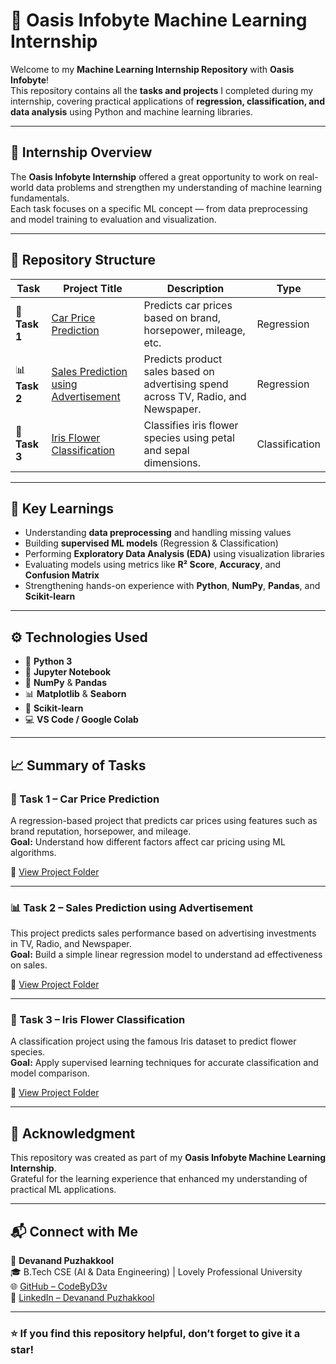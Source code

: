 # 🤖 Oasis Infobyte Machine Learning Internship

Welcome to my **Machine Learning Internship Repository** with **Oasis Infobyte**!  
This repository contains all the **tasks and projects** I completed during my internship, covering practical applications of **regression, classification, and data analysis** using Python and machine learning libraries.

---

## 🚀 Internship Overview

The **Oasis Infobyte Internship** offered a great opportunity to work on real-world data problems and strengthen my understanding of machine learning fundamentals.  
Each task focuses on a specific ML concept — from data preprocessing and model training to evaluation and visualization.

---

## 📂 Repository Structure

| Task | Project Title | Description | Type |
|------|----------------|-------------|------|
| 🧩 **Task 1** | [Car Price Prediction](./Car%20Sales) | Predicts car prices based on brand, horsepower, mileage, etc. | Regression |
| 📊 **Task 2** | [Sales Prediction using Advertisement](./Sales%20Prediction%20using%20Advertising%20Data) | Predicts product sales based on advertising spend across TV, Radio, and Newspaper. | Regression |
| 🌸 **Task 3** | [Iris Flower Classification](./Iris%20Classification) | Classifies iris flower species using petal and sepal dimensions. | Classification |

---

## 🧠 Key Learnings

- Understanding **data preprocessing** and handling missing values  
- Building **supervised ML models** (Regression & Classification)  
- Performing **Exploratory Data Analysis (EDA)** using visualization libraries  
- Evaluating models using metrics like **R² Score**, **Accuracy**, and **Confusion Matrix**  
- Strengthening hands-on experience with **Python**, **NumPy**, **Pandas**, and **Scikit-learn**

---

## ⚙️ Technologies Used

- 🐍 **Python 3**  
- 📘 **Jupyter Notebook**  
- 🧮 **NumPy** & **Pandas**  
- 📊 **Matplotlib** & **Seaborn**  
- 🤖 **Scikit-learn**  
- 💻 **VS Code / Google Colab**

---

## 📈 Summary of Tasks

### 🧩 Task 1 – Car Price Prediction
A regression-based project that predicts car prices using features such as brand reputation, horsepower, and mileage.  
**Goal:** Understand how different factors affect car pricing using ML algorithms.

🔗 [View Project Folder](./Car%20Sales)

---

### 📊 Task 2 – Sales Prediction using Advertisement
This project predicts sales performance based on advertising investments in TV, Radio, and Newspaper.  
**Goal:** Build a simple linear regression model to understand ad effectiveness on sales.

🔗 [View Project Folder](./Sales%20Prediction%20using%20Advertising%20Data)

---

### 🌸 Task 3 – Iris Flower Classification
A classification project using the famous Iris dataset to predict flower species.  
**Goal:** Apply supervised learning techniques for accurate classification and model comparison.

🔗 [View Project Folder](./Iris%20Classification)

---

## 🙌 Acknowledgment

This repository was created as part of my **Oasis Infobyte Machine Learning Internship**.  
Grateful for the learning experience that enhanced my understanding of practical ML applications.

---

## 📬 Connect with Me

💼 **Devanand Puzhakkool**  
🎓 B.Tech CSE (AI & Data Engineering) | Lovely Professional University  
🌐 [GitHub – CodeByD3v](https://github.com/CodeByD3v)  
💬 [LinkedIn – Devanand Puzhakkool](https://www.linkedin.com/in/devanand-puzhakkool)

---

### ⭐ If you find this repository helpful, don’t forget to give it a star!
